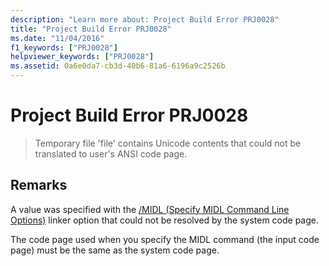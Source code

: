 ```yaml
---
description: "Learn more about: Project Build Error PRJ0028"
title: "Project Build Error PRJ0028"
ms.date: "11/04/2016"
f1_keywords: ["PRJ0028"]
helpviewer_keywords: ["PRJ0028"]
ms.assetid: 0a6e0da7-cb3d-40b6-81a6-6196a9c2526b
---
```

# Project Build Error PRJ0028

> Temporary file 'file' contains Unicode contents that could not be translated to user's ANSI code page.

## Remarks

A value was specified with the [/MIDL (Specify MIDL Command Line Options)](../../build/reference/midl-specify-midl-command-line-options.md) linker option that could not be resolved by the system code page.

The code page used when you specify the MIDL command (the input code page) must be the same as the system code page.
